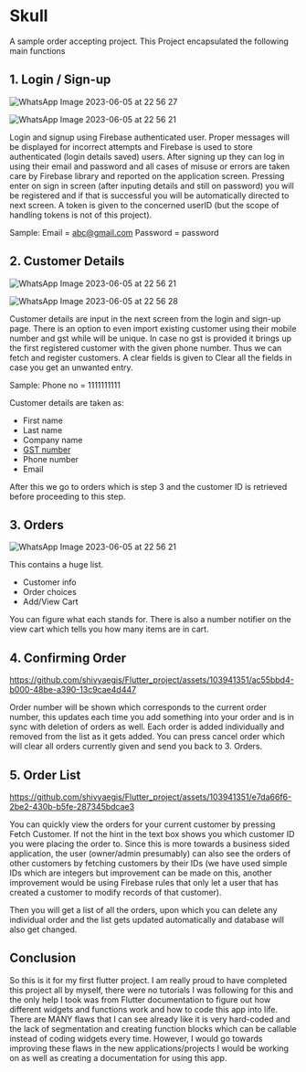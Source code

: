 # Skull

A sample order accepting project. This Project encapsulated the following main functions

## 1. Login / Sign-up


![WhatsApp Image 2023-06-05 at 22 56 27](https://github.com/shivyaegis/Flutter_project/assets/103941351/504c4fdd-603c-481e-9343-ba615fd89eb6)


![WhatsApp Image 2023-06-05 at 22 56 21](https://github.com/shivyaegis/Flutter_project/assets/103941351/57dd2ded-366b-488b-8fc7-8ffae3bbabec)


Login and signup using Firebase authenticated user. Proper messages will be displayed for incorrect attempts and Firebase is used to store authenticated (login details saved) users. After signing up they can log in using their email and password and all cases of misuse or errors are taken care by Firebase library and reported on the application screen. Pressing enter on sign in screen (after inputing details and still on password) you will be registered and if that is successful you will be automatically directed to next screen. A token is given to the concerned userID (but the scope of handling tokens is not of this project). 

Sample:   Email = abc@gmail.com
          Password = password


## 2. Customer Details


![WhatsApp Image 2023-06-05 at 22 56 21](https://github.com/shivyaegis/Flutter_project/assets/103941351/f9cfbee7-11a6-44d2-9dbe-2c8f05827093)


![WhatsApp Image 2023-06-05 at 22 56 28](https://github.com/shivyaegis/Flutter_project/assets/103941351/ae1794fd-0d36-4d86-a463-58706f7be3f3)


Customer details are input in the next screen from the login and sign-up page. There is an option to even import existing customer using their mobile number and gst while will be unique. In case no gst is provided it brings up the first registered customer with the given phone number. Thus we can fetch and register customers. A clear fields is given to Clear all the fields in case you get an unwanted entry. 

Sample:   Phone no = 1111111111

Customer details are taken as:

- First name
- Last name
- Company name
- [GST number](https://groww.in/p/tax/gstin)
- Phone number
- Email

After this we go to orders which is step 3 and the customer ID is retrieved before proceeding to this step.


## 3. Orders


![WhatsApp Image 2023-06-05 at 22 56 21](https://github.com/shivyaegis/Flutter_project/assets/103941351/17b199e8-4e4b-4877-9aae-b9de3b76d6c8)

This contains a huge list. 
- Customer info
- Order choices
- Add/View Cart

You can figure what each stands for. There is also a number notifier on the view cart which tells you how many items are in cart. 


## 4. Confirming Order


https://github.com/shivyaegis/Flutter_project/assets/103941351/ac55bbd4-b000-48be-a390-13c9cae4d447

Order number will be shown which corresponds to the current order number, this updates each time you add something into your order and is in sync with deletion of orders as well. Each order is added individually and removed from the list as it gets added. You can press cancel order which will clear all orders currently given and send you back to 3. Orders.


## 5. Order List 


https://github.com/shivyaegis/Flutter_project/assets/103941351/e7da66f6-2be2-430b-b5fe-287345bdcae3

You can quickly view the orders for your current customer by pressing Fetch Customer. If not the hint in the text box shows you which customer ID you were placing the order to. Since this is more towards a business sided application, the user (owner/admin presumably) can also see the orders of other customers by fetching customers by their IDs (we have used simple IDs which are integers but improvement can be made on this, another improvement would be using Firebase rules that only let a user that has created a customer to modify records of that customer). 

Then you will get a list of all the orders, upon which you can delete any individual order and the list gets updated automatically and database will also get changed.


## Conclusion

So this is it for my first flutter project. I am really proud to have completed this project all by myself, there were no tutorials I was following for this and the only help I took was from Flutter documentation to figure out how different widgets and functions work and how to code this app into life. There are MANY flaws that I can see already like it is very hard-coded and the lack of segmentation and creating function blocks which can be callable instead of coding widgets every time. However, I would go towards improving these flaws in the new applications/projects I would be working on as well as creating a documentation for using this app.
